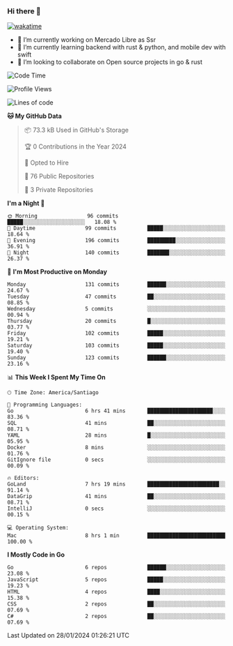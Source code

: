 ### Hi there 👋

[![wakatime](https://wakatime.com/badge/user/330beacb-fb27-4e32-bc38-f8f521bcf832.svg)](https://wakatime.com/@330beacb-fb27-4e32-bc38-f8f521bcf832)

- 🔭 I’m currently working on Mercado Libre as Ssr
- 🌱 I’m currently learning backend with rust & python, and mobile dev with swift
- 👯 I’m looking to collaborate on Open source projects in go & rust

<!--START_SECTION:waka-->
![Code Time](http://img.shields.io/badge/Code%20Time-509%20hrs%2023%20mins-blue)

![Profile Views](http://img.shields.io/badge/Profile%20Views-0-blue)

![Lines of code](https://img.shields.io/badge/From%20Hello%20World%20I%27ve%20Written-3.5%20million%20lines%20of%20code-blue)

**🐱 My GitHub Data** 

> 📦 73.3 kB Used in GitHub's Storage 
 > 
> 🏆 0 Contributions in the Year 2024
 > 
> 💼 Opted to Hire
 > 
> 📜 76 Public Repositories 
 > 
> 🔑 3 Private Repositories 
 > 
**I'm a Night 🦉** 

```text
🌞 Morning                96 commits          █████░░░░░░░░░░░░░░░░░░░░   18.08 % 
🌆 Daytime                99 commits          █████░░░░░░░░░░░░░░░░░░░░   18.64 % 
🌃 Evening                196 commits         █████████░░░░░░░░░░░░░░░░   36.91 % 
🌙 Night                  140 commits         ███████░░░░░░░░░░░░░░░░░░   26.37 % 
```
📅 **I'm Most Productive on Monday** 

```text
Monday                   131 commits         ██████░░░░░░░░░░░░░░░░░░░   24.67 % 
Tuesday                  47 commits          ██░░░░░░░░░░░░░░░░░░░░░░░   08.85 % 
Wednesday                5 commits           ░░░░░░░░░░░░░░░░░░░░░░░░░   00.94 % 
Thursday                 20 commits          █░░░░░░░░░░░░░░░░░░░░░░░░   03.77 % 
Friday                   102 commits         █████░░░░░░░░░░░░░░░░░░░░   19.21 % 
Saturday                 103 commits         █████░░░░░░░░░░░░░░░░░░░░   19.40 % 
Sunday                   123 commits         ██████░░░░░░░░░░░░░░░░░░░   23.16 % 
```


📊 **This Week I Spent My Time On** 

```text
🕑︎ Time Zone: America/Santiago

💬 Programming Languages: 
Go                       6 hrs 41 mins       █████████████████████░░░░   83.36 % 
SQL                      41 mins             ██░░░░░░░░░░░░░░░░░░░░░░░   08.71 % 
YAML                     28 mins             █░░░░░░░░░░░░░░░░░░░░░░░░   05.95 % 
Docker                   8 mins              ░░░░░░░░░░░░░░░░░░░░░░░░░   01.76 % 
GitIgnore file           0 secs              ░░░░░░░░░░░░░░░░░░░░░░░░░   00.09 % 

🔥 Editors: 
GoLand                   7 hrs 19 mins       ███████████████████████░░   91.14 % 
DataGrip                 41 mins             ██░░░░░░░░░░░░░░░░░░░░░░░   08.71 % 
IntelliJ                 0 secs              ░░░░░░░░░░░░░░░░░░░░░░░░░   00.15 % 

💻 Operating System: 
Mac                      8 hrs 1 min         █████████████████████████   100.00 % 
```

**I Mostly Code in Go** 

```text
Go                       6 repos             ██████░░░░░░░░░░░░░░░░░░░   23.08 % 
JavaScript               5 repos             █████░░░░░░░░░░░░░░░░░░░░   19.23 % 
HTML                     4 repos             ████░░░░░░░░░░░░░░░░░░░░░   15.38 % 
CSS                      2 repos             ██░░░░░░░░░░░░░░░░░░░░░░░   07.69 % 
C#                       2 repos             ██░░░░░░░░░░░░░░░░░░░░░░░   07.69 % 
```




 Last Updated on 28/01/2024 01:26:21 UTC
<!--END_SECTION:waka-->
